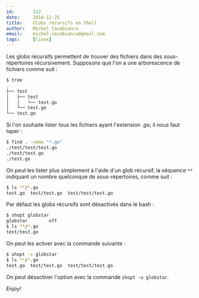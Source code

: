 ```yaml
---
id:       112
date:     2014-11-25
title:    Globs récursifs en Shell
author:   Michel Casabianca
email:    michel.casabianca@gmail.com
tags:     [linux]
---
```


Les globs récursifs permettent de trouver des fichiers dans des sous-répertoires récursivement. Supposons que l'on a une arborescence de fichiers comme suit :

```bash
$ tree
.
├── test
│   ├── test
│   │   └── test.go
│   └── test.go
└── test.go
```

Si l'on souhaite lister tous les fichiers ayant l'extension *.go*, il nous faut taper :

```bash
$ find . -name "*.go"
./test/test/test.go
./test/test.go
./test.go
```

On peut les lister plus simplement à l'aide d'un glob récursif, la séquence `**` indiquant un nombre quelconque de sous-répertoires, comme suit :

```bash
$ ls **/*.go
test.go  test/test.go  test/test/test.go
```

Par défaut les globs récursifs sont désactivés dans le bash :

```bash
$ shopt globstar
globstar        off
$ ls **/*.go
test/test.go
```

On peut les activer avec la commande suivante :

```bash
$ shopt -s globstar
$ ls **/*.go
test.go  test/test.go  test/test/test.go
```

On peut désactiver l'option avec la commande `shopt -u globstar`.

*Enjoy!*
